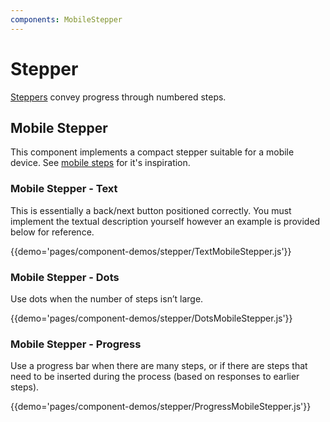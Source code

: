 ```yaml
---
components: MobileStepper
---
```


# Stepper

[Steppers](https://material.io/guidelines/components/steppers.html) convey progress through numbered steps.

## Mobile Stepper

This component implements a compact stepper suitable for a mobile device. See [mobile steps](https://material.io/guidelines/components/steppers.html#steppers-types-of-steps) for it's inspiration.

### Mobile Stepper - Text

This is essentially a back/next button positioned correctly.
You must implement the textual description yourself however an example is provided below for reference.

{{demo='pages/component-demos/stepper/TextMobileStepper.js'}}

### Mobile Stepper - Dots

Use dots when the number of steps isn’t large.

{{demo='pages/component-demos/stepper/DotsMobileStepper.js'}}

### Mobile Stepper - Progress

Use a progress bar when there are many steps, or if there are steps that need to be inserted during the process (based on responses to earlier steps).

{{demo='pages/component-demos/stepper/ProgressMobileStepper.js'}}

